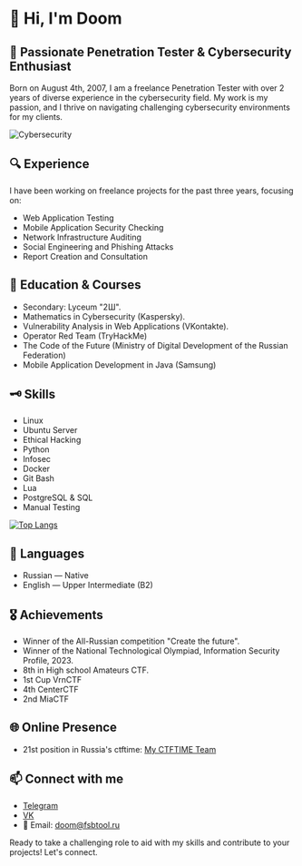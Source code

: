 # 👋 Hi, I'm Doom

## 🔐 Passionate Penetration Tester & Cybersecurity Enthusiast 

Born on August 4th, 2007, I am a freelance Penetration Tester with over 2 years of diverse experience in the cybersecurity field. My work is my passion, and I thrive on navigating challenging cybersecurity environments for my clients.

![Cybersecurity](https://media1.tenor.com/m/lPNvyIdrVtAAAAAC/puppyhacker.gif)

## 🔍 Experience

I have been working on freelance projects for the past three years, focusing on:

- Web Application Testing
- Mobile Application Security Checking
- Network Infrastructure Auditing
- Social Engineering and Phishing Attacks
- Report Creation and Consultation

## 🧾 Education & Courses

- Secondary: Lyceum "2Ш".
- Mathematics in Cybersecurity (Kaspersky).
- Vulnerability Analysis in Web Applications (VKontakte).
- Operator Red Team (TryHackMe)
- The Code of the Future (Ministry of Digital Development of the Russian Federation)
- Mobile Application Development in Java (Samsung)

## 🗝️ Skills

- Linux
- Ubuntu Server
- Ethical Hacking
- Python
- Infosec
- Docker
- Git Bash
- Lua
- PostgreSQL & SQL
- Manual Testing

[![Top Langs](https://github-readme-stats.vercel.app/api/top-langs/?username=doom-tech&layout=compact)](https://github.com/doom-tech/github-readme-stats)

## 💬 Languages
- Russian — Native
- English — Upper Intermediate (B2)

## 🎖️ Achievements

- Winner of the All-Russian competition "Create the future".
- Winner of the National Technological Olympiad, Information Security Profile, 2023.
- 8th in High school Amateurs CTF.
- 1st Cup VrnCTF
- 4th CenterCTF
- 2nd MiaCTF

## 🌐 Online Presence
- 21st position in Russia's ctftime: [My CTFTIME Team](https://ctftime.org/team/271856)

## 📫 Connect with me
- [Telegram](t.me/dontunique)
- [VK](https://vk.com/doom_tech)
- 📧 Email: doom@fsbtool.ru

Ready to take a challenging role to aid with my skills and contribute to your projects! Let's connect.
